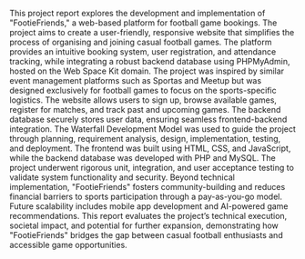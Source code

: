 This project report explores the development and implementation of "FootieFriends," a web-based platform for football game bookings. 
The project aims to create a user-friendly, responsive website that simplifies the process of organising and joining casual football games. 
The platform provides an intuitive booking system, user registration, and attendance tracking, while integrating a robust backend database using PHPMyAdmin, hosted on the Web Space Kit domain.
The project was inspired by similar event management platforms such as Sportas and Meetup but was designed exclusively for football games to focus on the sports-specific logistics. 
The website allows users to sign up, browse available games, register for matches, and track past and upcoming games. The backend database securely stores user data, ensuring seamless frontend-backend integration.
The Waterfall Development Model was used to guide the project through planning, requirement analysis, design, implementation, testing, and deployment. 
The frontend was built using HTML, CSS, and JavaScript, while the backend database was developed with PHP and MySQL. The project underwent rigorous unit, integration, and user acceptance testing to validate system functionality and security.
Beyond technical implementation, "FootieFriends" fosters community-building and reduces financial barriers to sports participation through a pay-as-you-go model. 
Future scalability includes mobile app development and AI-powered game recommendations. This report evaluates the project’s technical execution, societal impact, and potential for further expansion, demonstrating how "FootieFriends" bridges the gap between casual football enthusiasts and accessible game opportunities.
